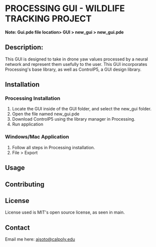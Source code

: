 # PROCESSING GUI - WILDLIFE TRACKING PROJECT

**Note: Gui.pde file location> GUI > new_gui > new_gui.pde**

## Description:
This GUI is designed to take in drone yaw values processed by a neural network and represent them usefully to the user. This GUI incorporates Processing's base library, as well as ControlP5, a GUI design library.

## Installation

### Processing Installation
1. Locate the GUI inside of the GUI folder, and select the new_gui folder. 
2. Open the file named new_gui.pde
3. Download ControlP5 using the library manager in Processing.
4. Run application

### Windows/Mac Application
1. Follow all steps in Processing installation.
2. File > Export 

## Usage

## Contributing

## License
License used is MIT's open source license, as seen in main.

## Contact
Email me here: ajsoto@calpoly.edu 